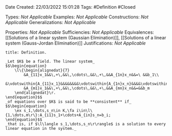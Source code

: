<br />
<br />

Date Created: 22/03/2022 15:01:28
Tags: #Definition #Closed 

Types: _Not Applicable_
Examples: _Not Applicable_
Constructions: _Not Applicable_
Generalizations: _Not Applicable_

Properties: _Not Applicable_
Sufficiencies: _Not Applicable_
Equivalences: [[Solutions of a linear system (Gaussian Elimination)]], [[Solutions of a linear system (Gauss-Jordan Elimination)]]
Justifications: _Not Applicable_

``` ad-Definition
title: Definition.

_Let $K$ be a field. The linear system_
$$\begin{equation}
    \l\{\begin{alignedat}{7}
        &A_{11}x_1&&\,+\,&&\,\cdots\,&&\,+\,&&A_{1n}x_n&&=\ &&b_1\\
        &\vdotswithin{A_{11}x_1}&&&&&&&&\vdotswithin{A_{1n}x_n}&&&&\vdotswithin{b_1}\\
        &A_{m1}x_1&&\,+\,&&\,\cdots\,&&\,+\,&&A_{mn}x_n&&=&&b_m
    \end{alignedat}\r.
\end{equation}$$
_of equations over $K$ is said to be **consistent** if_
$$\begin{equation}
    \ex s_1,\dots,s_n\in K,\fa i\in\l\{1,\dots,m\r\}:A_{i1}s_1+\cdots+A_{in}s_n=b_i;
\end{equation}$$
_that is, if $\l\langle s_1,\dots,s_n\r\rangle$ is a solution to every linear equation in the system._

```
